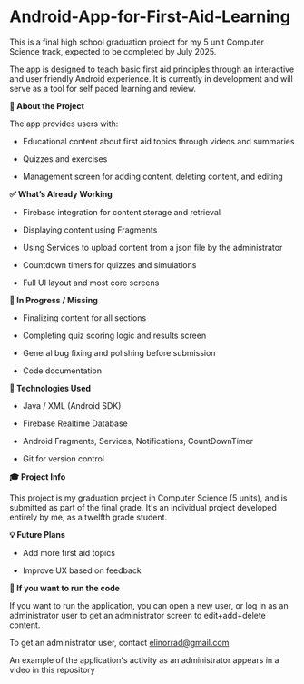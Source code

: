 # Android-App-for-First-Aid-Learning
This is a final high school graduation project for my 5 unit Computer Science track, expected to be completed by July 2025.


The app is designed to teach basic first aid principles through an interactive and user friendly Android experience. It is currently in development and will serve as a tool for self paced learning and review.

**📱 About the Project**


The app provides users with:

* Educational content about first aid topics through videos and summaries

* Quizzes and exercises

* Management screen for adding content, deleting content, and editing

**✅ What’s Already Working**


* Firebase integration for content storage and retrieval

* Displaying content using Fragments

* Using Services to upload content from a json file by the administrator

* Countdown timers for quizzes and simulations

* Full UI layout and most core screens


**🚧 In Progress / Missing**


* Finalizing content for all sections

* Completing quiz scoring logic and results screen

* General bug fixing and polishing before submission

* Code documentation


**🔧 Technologies Used**



* Java / XML (Android SDK)

* Firebase Realtime Database

* Android Fragments, Services, Notifications, CountDownTimer

* Git for version control



**🎓 Project Info**



This project is my graduation project in Computer Science (5 units), and is submitted as part of the final grade. It's an individual project developed entirely 
by me, as a twelfth grade student.



**💡 Future Plans**



* Add more first aid topics

* Improve UX based on feedback


**🚀 If you want to run the code**


If you want to run the application, you can open a new user, or log in as an administrator user to get an administrator screen to edit+add+delete content.

To get an administrator user, contact elinorrad@gmail.com

An example of the application's activity as an administrator appears in a video in this repository


